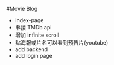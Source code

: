 #Movie Blog
* index-page
* 串接 TMDb api
* 增加 infinite scroll
* 點海報或片名可以看到預告片(youtube)
* add backend
* add login page